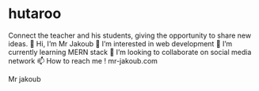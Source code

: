 # hutaroo
Connect the teacher and his students, giving the opportunity to share new ideas.
👋 Hi, I’m Mr Jakoub
👀 I’m interested in web development
🌱 I’m currently learning MERN stack
💞️ I’m looking to collaborate on social media network
📫 How to reach me ! mr-jakoub.com

Mr jakoub